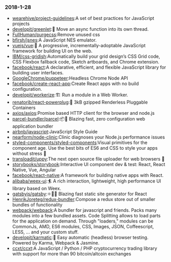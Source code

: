 ### 2018-1-28 
* [wearehive/project-guidelines](https://github.com//wearehive/project-guidelines):A set of best practices for JavaScript projects 
* [developit/greenlet](https://github.com//developit/greenlet):🦎 Move an async function into its own thread. 
* [FullHuman/purgecss](https://github.com//FullHuman/purgecss):Remove unused css 
* [bfirsh/jsnes](https://github.com//bfirsh/jsnes):A JavaScript NES emulator. 
* [vuejs/vue](https://github.com//vuejs/vue):🖖 A progressive, incrementally-adoptable JavaScript framework for building UI on the web. 
* [IBM/css-gridish](https://github.com//IBM/css-gridish):Automatically build your grid design’s CSS Grid code, CSS Flexbox fallback code, Sketch artboards, and Chrome extension. 
* [facebook/react](https://github.com//facebook/react):A declarative, efficient, and flexible JavaScript library for building user interfaces. 
* [GoogleChrome/puppeteer](https://github.com//GoogleChrome/puppeteer):Headless Chrome Node API 
* [facebook/create-react-app](https://github.com//facebook/create-react-app):Create React apps with no build configuration. 
* [developit/workerize](https://github.com//developit/workerize):🏗️ Run a module in a Web Worker. 
* [renatorib/react-powerplug](https://github.com//renatorib/react-powerplug):🔌 3kB gzipped Renderless Pluggable Containers 
* [axios/axios](https://github.com//axios/axios):Promise based HTTP client for the browser and node.js 
* [parcel-bundler/parcel](https://github.com//parcel-bundler/parcel):📦🚀 Blazing fast, zero configuration web application bundler 
* [airbnb/javascript](https://github.com//airbnb/javascript):JavaScript Style Guide 
* [nearform/node-clinic](https://github.com//nearform/node-clinic):Clinic diagnoses your Node.js performance issues 
* [styled-components/styled-components](https://github.com//styled-components/styled-components):Visual primitives for the component age. Use the best bits of ES6 and CSS to style your apps without stress 💅 
* [transloadit/uppy](https://github.com//transloadit/uppy):The next open source file uploader for web browsers 🐶 
* [storybooks/storybook](https://github.com//storybooks/storybook):Interactive UI component dev & test: React, React Native, Vue, Angular 
* [facebook/react-native](https://github.com//facebook/react-native):A framework for building native apps with React. 
* [alibaba/weex-ui](https://github.com//alibaba/weex-ui):🏄 A rich interaction, lightweight, high performance UI library based on Weex. 
* [gatsbyjs/gatsby](https://github.com//gatsbyjs/gatsby):⚛️📄🚀 Blazing fast static site generator for React 
* [HenrikJoreteg/redux-bundler](https://github.com//HenrikJoreteg/redux-bundler):Compose a redux store out of smaller bundles of functionality 
* [webpack/webpack](https://github.com//webpack/webpack):A bundler for javascript and friends. Packs many modules into a few bundled assets. Code Splitting allows to load parts for the application on demand. Through "loaders," modules can be CommonJs, AMD, ES6 modules, CSS, Images, JSON, Coffeescript, LESS, ... and your custom stuff. 
* [developit/karmatic](https://github.com//developit/karmatic):🦑 Easy automatic (headless) browser testing. Powered by Karma, Webpack & Jasmine. 
* [ccxt/ccxt](https://github.com//ccxt/ccxt):A JavaScript / Python / PHP cryptocurrency trading library with support for more than 90 bitcoin/altcoin exchanges 

